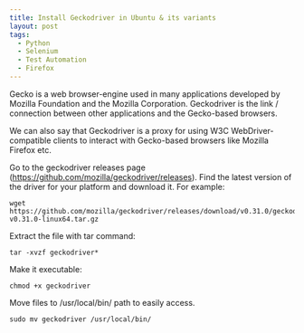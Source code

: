 ```yaml
---
title: Install Geckodriver in Ubuntu & its variants
layout: post
tags:
  - Python
  - Selenium
  - Test Automation
  - Firefox
---
```


Gecko is a web browser-engine used in many applications developed by Mozilla Foundation and the Mozilla Corporation. Geckodriver is the link / connection between other applications and the Gecko-based browsers.

We can also say that Geckodriver is a proxy for using W3C WebDriver-compatible clients to interact with Gecko-based browsers like Mozilla Firefox etc.

Go to the geckodriver releases page (https://github.com/mozilla/geckodriver/releases). Find the latest version of the driver for your platform and download it. For example:

    wget https://github.com/mozilla/geckodriver/releases/download/v0.31.0/geckodriver-v0.31.0-linux64.tar.gz

Extract the file with tar command:

    tar -xvzf geckodriver*

Make it executable:

    chmod +x geckodriver

Move files to /usr/local/bin/ path to easily access.

    sudo mv geckodriver /usr/local/bin/




